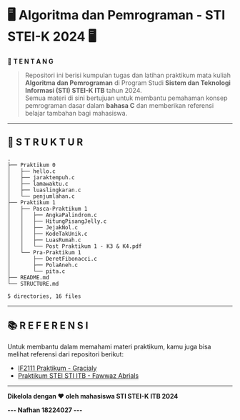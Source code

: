 # 🖥️ Algoritma dan Pemrograman - STI STEI-K 2024 🖥️  

📌 **T E N T A N G**  
> Repositori ini berisi kumpulan tugas dan latihan praktikum mata kuliah **Algoritma dan Pemrograman** di Program Studi **Sistem dan Teknologi Informasi (STI) STEI-K ITB** tahun 2024.  
> Semua materi di sini bertujuan untuk membantu pemahaman konsep pemrograman dasar dalam **bahasa C** dan memberikan referensi belajar tambahan bagi mahasiswa.  

---
<!-- DIRECTORY_STRUCTURE -->
## 📂 S T R U K T U R

```
.
├── Praktikum 0
│   ├── hello.c
│   ├── jaraktempuh.c
│   ├── lamawaktu.c
│   ├── luaslingkaran.c
│   └── penjumlahan.c
├── Praktikum 1
│   ├── Pasca-Praktikum 1
│   │   ├── AngkaPalindrom.c
│   │   ├── HitungPisangJelly.c
│   │   ├── JejakNol.c
│   │   ├── KodeTakUnik.c
│   │   ├── LuasRumah.c
│   │   └── Post Praktikum 1 - K3 & K4.pdf
│   └── Pra-Praktikum 1
│       ├── DeretFibonacci.c
│       ├── PolaAneh.c
│       └── pita.c
├── README.md
└── STRUCTURE.md

5 directories, 16 files
```

---

## 📚 R E F E R E N S I  
Untuk membantu dalam memahami materi praktikum, kamu juga bisa melihat referensi dari repositori berikut:  
- [IF2111 Praktikum - Gracialy](https://github.com/gracialy/IF2111_Praktikum/tree/main)  
- [Praktikum STEI STI ITB - Fawwaz Abrials](https://github.com/fawwazabrials/Praktikum-STEI-STI-ITB/tree/main)  

---

**Dikelola dengan ❤️ oleh mahasiswa STI STEI-K ITB 2024**   

**--- Nafhan 18224027 ---**
